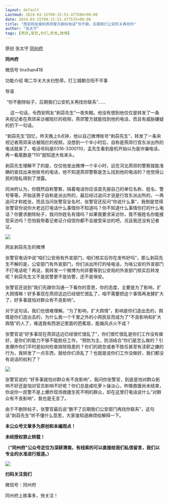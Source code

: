 ```yaml
---
layout: default
Lastmod: 2024-03-15T09:15:53.477686+00:00
date: 2024-03-15T09:15:53.477535+00:00
title: "西安网友接到燕郊警方删帖电话“你不删，后期我们公安机关再找你"
author: "张太守"
tags: [燕郊,警官,你们,转发,微博]
---
```


原创 张太守 [同州府](javascript:void(0);)

**同州府** 

微信号 linxihan418

功能介绍 喝二华关大水扫愁帚，打三城朝合阳不平事

  

导语

 “你不删除帖子，后期我们公安机关再找你联系”……

    这一句话，令西安网友“剥蒜先生”一夜失眠。他没有想到他仅仅是转发了一条央视记者在燕郊采访被阻拦的视频，燕郊警方就能找到他的电话，而且有威胁嫌疑的扔下一句话。

“剥蒜先生”回忆，昨天晚上6点钟，他以自己微博账号“剥蒜先生”，转发了一条央视记者燕郊采访被阻拦的视频，没想到一个半小时后，自称是燕郊行宫东派出所的电话就来了，电话号码是0316-3300110，孟先生看到座机开始以为是诈骗电话，再一看尾数是“110”就知道大有来头。

剥蒜先生理解不了的是，仅仅他发出微博一个半小时，远在河北燕郊的警察就能准确的查找出来他账号的电话，他不知道燕郊警察是怎么找到他的电话的？他觉得公民的隐私得到了泄露。

同洲府认为，你既然自称警察，隔着电话你应该首先报自己的单位名称、姓名、警号等等。开始该男子自称是派出所的，最后经过追问才说是行宫东派出所的，一再追问才称姓张，而且当问张警官全名时，张警官还反问“你说什么事”，我倒是觉得张警官你说你大老远打电话什么事情你不知道吗？你不知道什么事情你打的什么电话？你要求删除帖子，我问你姓名有错吗？如果我要求采访你，我不报姓名你能接受采访吗？恐怕我带着记者证介绍信你都不会接受采访的吧，况且我还没有记者证。

![](https://images.weserv.nl/?url=https%3A//mmbiz.qpic.cn/mmbiz_jpg/CDZTfK7NpQY1Ktnhc6an9wwWMEVsWBicz0hyPN9cdTpGicuYUkSl5bNLzwHWUnnTuUNIwqqf20iaDS5jc7ibqNtCSg/640%3Fwx_fmt%3Djpeg%26from%3Dappmsg)

网友剥蒜先生的微博

张警官电话中说“咱们公安局有外宣部门，咱们核实后你在发布好吗”，那么剥蒜先生不解的是，公安部门有外宣部门，你们派出所打的啥电话，为啥公安的外宣部门不打电话呢？再说，我转发一个微博为何非要等到公安局的外宣部门核实后转发呢？剥蒜先生又不是民警更不是协警，还不是保安。

张警官还说到“我们先跟你沟通一下看你的意思，你的态度，主要是为了影响，扩大舆情嘛！好多事现在燕郊这边已经很忙很乱了，咱不需要把这个事情再发酵扩大了，好多事就怕对群众有不良影响”。

对于这句话，我们也很难理解。“为了影响，扩大舆情”，影响是你们造出去的，舆情是你们造出去的，为什么我一个千里之外的小网民反而成为了“不良影响和扩大舆情”的人了，难道我有西游记里面的芭蕉扇，能煽风点火不成？

张警官说“好多事现在燕郊这边已经很忙很乱了”，你们很忙很乱是你们工作没有做好，是你们的能力不够不能胜任工作，“预防为主，防消结合”你们是怎么做的？引发爆炸你们平时是如何检查排除隐患的？你们的疏忽或者不胜任甚至有渎职之嫌的行为，我转发了一点东西，就给你们添乱了？也就是说你们工作没做好，我们都没有说话的权利了？

![](https://images.weserv.nl/?url=https%3A//mmbiz.qpic.cn/mmbiz_jpg/CDZTfK7NpQY1Ktnhc6an9wwWMEVsWBiczjI0picpboeA4Muw6Os7Vl5tASNSTVuMfRibk9uXRUN3u5P0F7Kj7EWFA/640%3Fwx_fmt%3Djpeg%26from%3Dappmsg)

张警官说的 “好多事就怕对群众有不良影响”，我问你张警官，到底是怕对群众影响不好还是怕对官员影响不好呢？你们总是咸吃萝卜操淡心，昨晚救援尚未结束，你说你一民警不是上爆炸现场救援生死不明的群众，却在这里打电话说什么“对群众有不良影响”，我也是无言了。

由于不删除帖子，张警官最后说“删不了后期我们公安部门再找你联系”，这句话“剥蒜先生”听不懂什么意思，大家谁知道麻烦给解释一下。

**本公众号文章多为原创和本编观点！**

**未经授权禁止转载！**

**（“同州府”公众号定位为深耕渭南，有线索的可以直接给我们私信留言，我们以专业的水准进行报道。）**

![](https://images.weserv.nl/?url=https%3A//mmbiz.qpic.cn/mmbiz_jpg/CDZTfK7NpQY1Ktnhc6an9wwWMEVsWBiczK2UnK96rjdLc8ic2QYMQwM9rjw0EuHoTmibKVRP0fFNaT9lluMlBWvcw/640%3Fwx_fmt%3Djpeg%26from%3Dappmsg)

**扫码关注我们**

微信号｜同州府

同州府上故事多，快关注！

